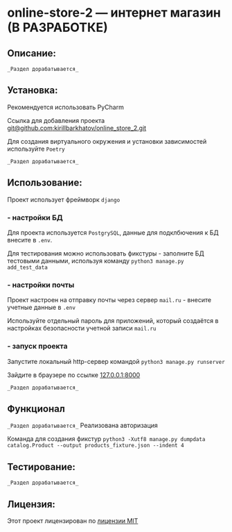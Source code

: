 # online-store-2 — интернет магазин (В РАЗРАБОТКЕ)

## Описание:

`_Раздел дорабатывается_`

## Установка:

Рекомендуется использовать PyCharm

Ссылка для добавления проекта
[git@github.com:kirillbarkhatov/online_store_2.git]()

Для создания виртуального окружения и установки зависимостей используйте `Poetry`

`_Раздел дорабатывается_`

## Использование:

Проект использует фреймворк `django`

### - настройки БД

Для проекта используется `PostgrySQL`, данные для подклбючения к БД внесите в `.env`.

Для тестирования можно использовать фикстуры - заполните БД тестовыми данными, используя команду `python3 manage.py add_test_data`

### - настройки почты

Проект настроен на отправку почты через сервер `mail.ru` - внесите учетные данные в `.env`

Используйте отдельный пароль для приложений, который создаётся в настройках безопасности учетной записи `mail.ru`

### - запуск проекта

Запустите локальный http-сервер командой `python3 manage.py runserver`

Зайдите в браузере по ссылке [127.0.0.1:8000]()

`_Раздел дорабатывается_`

## Функционал

`_Раздел дорабатывается_`
Реализована авторизация

Команда для создания фикстур `python3 -Xutf8 manage.py dumpdata catalog.Product --output products_fixture.json --indent 4`


## Тестирование:

`_Раздел дорабатывается_`


## Лицензия:

Этот проект лицензирован по [лицензии MIT](LICENSE)